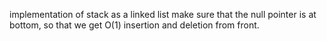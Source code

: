 implementation of stack as a linked list 
make sure that the null pointer is at bottom, so that we get O(1) insertion and deletion from front.
